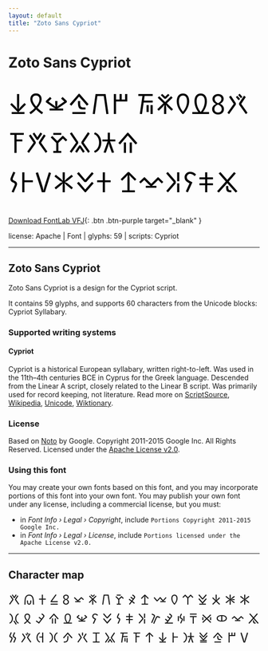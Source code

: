 ```yaml
---
layout: default
title: "Zoto Sans Cypriot"
---
```


# Zoto Sans Cypriot

<div contenteditable="true" style="font-family: 'Zoto Sans Cypriot'; font-size: 4em; color:black; margin: 0.5em 0 0.5em 0; line-height: 1.4em;">
𐠼𐠐𐠣𐠅𐠎𐠱 𐠩𐠍𐠪𐠢𐠦𐠮 𐠤𐠬𐠲𐠌𐠔𐠰 𐠕𐠞𐠡𐠝𐠖𐠊 𐠒𐠠𐠀𐠨𐠭𐠟
</div>

[Download FontLab VFJ](https://downgit.github.io/#/home?url=https://github.com/fontlabcom/getgo-fonts/blob/main/getgo-fonts/apache/zotosans/zotosans-cypriot.vfj){: .btn .btn-purple target="_blank" }

license: Apache \| Font \| glyphs: 59 \| scripts: Cypriot

---


## Zoto Sans Cypriot

Zoto Sans Cypriot is a design for the Cypriot script.

It contains 59 glyphs, and supports 60 characters from the Unicode blocks: Cypriot Syllabary.


### Supported writing systems


#### Cypriot

Cypriot is a historical European syllabary, written right-to-left. Was used in the 11th–4th centuries BCE in Cyprus for the Greek language. Descended from the Linear A script, closely related to the Linear B script. Was primarily used for record keeping, not literature. Read more on [ScriptSource](https://scriptsource.org/scr/Cprt), [Wikipedia](https://en.wikipedia.org/wiki/ISO_15924:Cprt), [Unicode](https://www.unicode.org/versions/Unicode13.0.0/ch08.pdf#G26417), [Wiktionary](https://en.wiktionary.org/wiki/Category:Cypriot_script).


### License

Based on [Noto](https://github.com/notofonts) by Google. Copyright 2011-2015 Google Inc. All Rights Reserved. Licensed under the [Apache License v2.0](https://www.apache.org/licenses/LICENSE-2.0.txt).

### Using this font

You may create your own fonts based on this font, and you may incorporate portions of this font into your own font. You may publish your own font under any license, including a commercial license, but you must:

- in _Font Info › Legal › Copyright_, include `Portions Copyright 2011-2015 Google Inc.`
- in _Font Info › Legal › License_, include `Portions licensed under the Apache License v2.0.`


---

## Character map

<div style="font-family: 'Zoto Sans Cypriot'; font-size: 2em;">
𐠀 𐠁 𐠂 𐠃 𐠄 𐠅 𐠈 𐠊 𐠋 𐠌 𐠍 𐠎 𐠏 𐠐 𐠑 𐠒 𐠓 𐠔 𐠕 𐠖 𐠗 𐠘 𐠙 𐠚 𐠛 𐠜 𐠝 𐠞 𐠟 𐠠 𐠡 𐠢 𐠣 𐠤 𐠥 𐠦 𐠧 𐠨 𐠩 𐠪 𐠫 𐠬 𐠭 𐠮 𐠯 𐠰 𐠱 𐠲 𐠳 𐠴 𐠵 𐠷 𐠸 𐠼 𐠿
</div>

